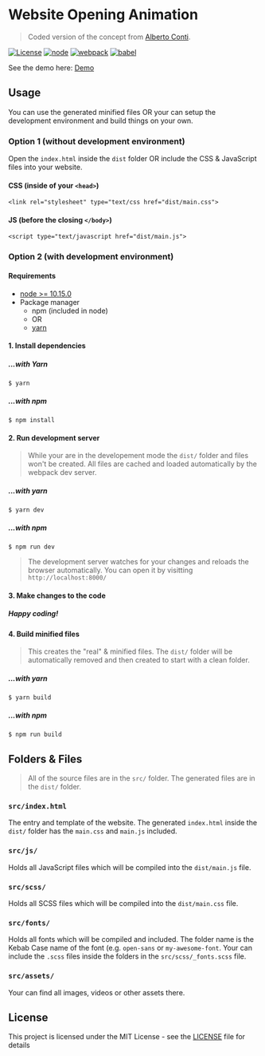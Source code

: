 # Website Opening Animation
> Coded version of the concept from [Alberto Conti](https://dribbble.com/shots/4822277-NYC).

[![License](http://img.shields.io/:license-mit-blue.svg?style=flat-square)](http://badges.mit-license.org) [![node](https://img.shields.io/badge/node-%3E%3D%2010.15.0-brightgreen.svg?style=flat-square)](https://nodejs.org/en) [![webpack](https://img.shields.io/badge/webpack-%3E%3D%204.28.2-blue.svg?style=flat-square)](https://webpack.js.org/) [![babel](https://img.shields.io/badge/babel-%3E%3D%207.2.2-yellow.svg?style=flat-square)](https://babeljs.io/)

See the demo here: [Demo](https://marvinrudolph.github.io/website-opening-animation/)

## Usage
You can use the generated minified files OR your can setup the development environment and build things on your own.

### Option 1 (without development environment)
Open the `index.html` inside the `dist` folder OR include the CSS & JavaScript files into your website.

#### CSS (inside of your `<head>`)
`<link rel="stylesheet" type="text/css href="dist/main.css">`

#### JS (before the closing `</body>`)
`<script type="text/javascript href="dist/main.js">`


### Option 2 (with development environment)
#### Requirements
- [node >= 10.15.0](https://nodejs.org/en/)
- Package manager
  - npm (included in node)
  - OR
  - [yarn](https://yarnpkg.com/en/)

#### 1. Install dependencies
##### ...with Yarn
```shell
$ yarn
```
##### ...with npm
```shell
$ npm install
```

#### 2. Run development server
> While your are in the developement mode the `dist/` folder and files won't be created. All files are cached and loaded automatically by the webpack dev server.
##### ...with yarn
```shell
$ yarn dev
```
##### ...with npm
```shell
$ npm run dev
```

> The development server watches for your changes and reloads the browser automatically. 
> You can open it by visitting `http://localhost:8000/`

#### 3. Make changes to the code
##### Happy coding!

#### 4. Build minified files
> This creates the "real" & minified files.
> The `dist/` folder will be automatically removed and then created to start with a clean folder.

##### ...with yarn
```shell
$ yarn build
```
##### ...with npm
```shell
$ npm run build
```

## Folders & Files
> All of the source files are in the `src/` folder.
> The generated files are in the `dist/` folder.


### `src/index.html`
The entry and template of the website. The generated `index.html` inside the `dist/` folder has the `main.css` and `main.js` included.

### `src/js/`
Holds all JavaScript files which will be compiled into the `dist/main.js` file.

### `src/scss/`
Holds all SCSS files which will be compiled into the `dist/main.css` file.

### `src/fonts/`
Holds all fonts which will be compiled and included. The folder name is the Kebab Case name of the font (e.g. `open-sans` or `my-awesome-font`. Your can include the `.scss` files inside the folders in the `src/scss/_fonts.scss` file.

### `src/assets/`
Your can find all images, videos or other assets there.


## License
This project is licensed under the MIT License - see the [LICENSE](LICENSE) file for details